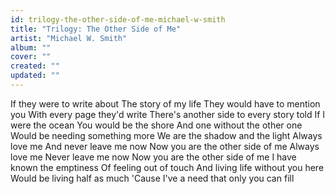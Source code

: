 ```yaml
---
id: trilogy-the-other-side-of-me-michael-w-smith
title: "Trilogy: The Other Side of Me"
artist: "Michael W. Smith"
album: ""
cover: ""
created: ""
updated: ""
---
```


If they were to write about
The story of my life
They would have to mention you
With every page they'd write
There's another side to every story told
If I were the ocean
You would be the shore
And one without the other one
Would be needing something more
We are the shadow and the light
Always love me
And never leave me now
Now you are the other side of me
Always love me
Never leave me now
Now you are the other side of me
I have known the emptiness
Of feeling out of touch
And living life without you here
Would be living half as much
'Cause I've a need that only you can fill